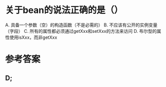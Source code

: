 # 关于bean的说法正确的是（）

A. 具备一个参数（空）的构造函数（不是必需的）
B. 不应该有公开的实例变量（字段）
C. 所有的属性都必须通过getXxx和setXxx的方法来访问
D. 布尔型的属性使用isXxx，而非getXxx

# 参考答案

D;
---